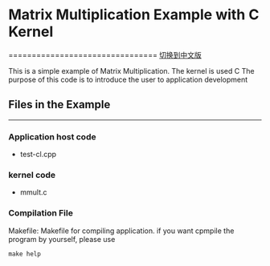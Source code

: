 # Matrix Multiplication Example with C Kernel
================================
[切换到中文版](./README_CN.md)

This is a simple example of Matrix Multiplication. The kernel is used C
The purpose of this code is to introduce the user to application development

## Files in the Example
----------------------
### Application host code

- test-cl.cpp

### kernel code

- mmult.c 

### Compilation File
Makefile: Makefile for compiling  application.
if you want cpmpile the program by yourself, please use

	make help

